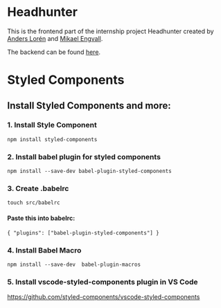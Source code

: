 # Headhunter

This is the frontend part of the internship project Headhunter created by [Anders Lorén](https://github.com/andersloren) and [Mikael Engvall](https://github.com/mikaelengvall).

The backend can be found [here](https://github.com/andersloren/headhunter).

# Styled Components

## Install Styled Components and more:

### 1. Install Style Component

`npm install styled-components`

### 2. Install babel plugin for styled components

`npm install --save-dev babel-plugin-styled-components`

### 3. Create .babelrc

`touch src/babelrc`

#### Paste this into babelrc:

`{
"plugins": ["babel-plugin-styled-components"]
}`

### 4. Install Babel Macro

`npm install --save-dev  babel-plugin-macros`

### 5. Install vscode-styled-components plugin in VS Code

https://github.com/styled-components/vscode-styled-components

<!-- #### Use this import statement:

`import styled from 'styled-components/macro';` -->

